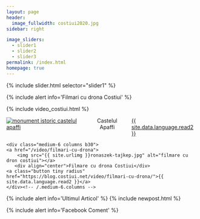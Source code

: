 ```yaml
---
layout: page
header:
  image_fullwidth: costiui2020.jpg
sidebar: right

image_sliders:
  - slider1
  - slider2
  - slider3
permalink: /index.html 
homepage: true 
---
```

{% include slider.html selector="slider1" %}

{% include alert info='Filmari cu drona Costiui' %}

{% include video_costiui.html %}

<div class="row t60">
    <div class="medium-6 columns b30">
    <a href="/monument-istoric/castelul-apaffi">
<img src="{{ site.urlimg }}castel-apaffi-costiui.jpg"  alt="monument istoric castelul apaffi"></a>
	    <div align="center">Castelul Apaffi</div>
	    <a class="button tiny radius" href="https://blog.costiui.net/monument-istoric/castelul-apaffi/">{{ site.data.language.read2 }}</a>
    </div><!-- /.medium-6.columns -->

    <div class="medium-6 columns b30">
    <a href="/video/filmari-cu-drona">
        <img src="{{ site.urlimg }}ronaszek-tajkep.jpg" alt="filmare cu dron costiui"></a>
       <div align="center">Filmare cu drona Costiui</div>
	<a class="button tiny radius" href="https://blog.costiui.net/video/filmari-cu-drona/">{{ site.data.language.read2 }}</a>
    </div><!-- /.medium-6.columns -->
</div><!-- /.row -->

{% include alert info='Ultimul Articol' %}
{% include newpost.html %}


{% include alert info='Facebook Coment' %}
<div class="fb-comments" data-href="https://www.facebook.com/CostiuiNet" data-width="" data-numposts="5"></div>

